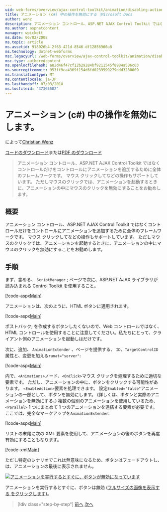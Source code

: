```yaml
---
uid: web-forms/overview/ajax-control-toolkit/animation/disabling-actions-during-animation-cs
title: アニメーション (c#) 中の操作を無効にする |Microsoft Docs
author: wenz
description: アニメーション コントロール、ASP.NET AJAX Control Toolkit ではなくコントロールだけをコントロールにアニメーションを追加するために全体のフレームワークです。 アクションもサポートしています.
ms.author: aspnetcontent
manager: wpickett
ms.date: 06/02/2008
ms.topic: article
ms.assetid: 918026b4-2f63-421d-8546-df12856960a8
ms.technology: dotnet-webforms
msc.legacyurl: /web-forms/overview/ajax-control-toolkit/animation/disabling-actions-during-animation-cs
msc.type: authoredcontent
ms.openlocfilehash: a82d46f47cf12b29284bf9211545f8984a586c03
ms.sourcegitcommit: 953ff9ea4369f154d6fd0239599279ddd3280009
ms.translationtype: MT
ms.contentlocale: ja-JP
ms.lasthandoff: 07/03/2018
ms.locfileid: "37365582"
---
```

<a name="disabling-actions-during-animation-c"></a>アニメーション (c#) 中の操作を無効にします。
====================
によって[Christian Wenz](https://github.com/wenz)

[コードのダウンロード](http://download.microsoft.com/download/f/9/a/f9a26acd-8df4-4484-8a18-199e4598f411/Animation7.cs.zip)または[PDF のダウンロード](http://download.microsoft.com/download/6/7/1/6718d452-ff89-4d3f-a90e-c74ec2d636a3/animation7CS.pdf)

> アニメーション コントロール、ASP.NET AJAX Control Toolkit ではなくコントロールだけをコントロールにアニメーションを追加するために全体のフレームワークです。 マウス クリックしてなどの操作もサポートしています。 ただしマウスのクリックでは、アニメーションを起動するときに、アニメーションの中にマウスのクリックを無効にすることをお勧めします。


## <a name="overview"></a>概要

アニメーション コントロール、ASP.NET AJAX Control Toolkit ではなくコントロールだけをコントロールにアニメーションを追加するために全体のフレームワークです。 マウス クリックしてなどの操作もサポートしています。 ただしマウスのクリックでは、アニメーションを起動するときに、アニメーションの中にマウスのクリックを無効にすることをお勧めします。

## <a name="steps"></a>手順

まず、含める、 `ScriptManager` ; ページで次に、ASP.NET AJAX ライブラリが読み込まれる Control Toolkit を使用すること。

[!code-aspx[Main](disabling-actions-during-animation-cs/samples/sample1.aspx)]

アニメーションは、次のように、HTML ボタンに適用されます。

[!code-aspx[Main](disabling-actions-during-animation-cs/samples/sample2.aspx)]

ポストバック; を作成するボタンしたくないので、Web コントロールではなく、HTML コントロールを使用することに注意してください。私たちにとって、クライアント側のアニメーションを起動しはだけです。

次に、追加、 `AnimationExtender` 、ページを提供する、 `ID`、`TargetControlID`属性と、変更を加える`runat="server"`:

[!code-aspx[Main](disabling-actions-during-animation-cs/samples/sample3.aspx)]

内で、`<Animations>`ノード、`<OnClick>`マウス クリックを処理するために適切な要素です。 ただし、アニメーションの中に、ボタンをクリックする可能性があります。 `<EnableAction>`要素を処理できます。 設定`Enabled="false"`アニメーションの一部として、ボタンを無効にします。 (詳しくは、ボタンと実際のアニメーションを無効にする、) 複数の個別のアニメーションを使用しているため、 `<Parallel>` 1 つにまとめて 1 つのアニメーションを連結する要素が必要です。 ここでは、完全なマークアップを`AnimationExtender`:

[!code-aspx[Main](disabling-actions-during-animation-cs/samples/sample4.aspx)]

リストの末尾に次の XML 要素を使用して、アニメーションの後のボタンを再度有効にすることもなります。

[!code-xml[Main](disabling-actions-during-animation-cs/samples/sample5.xml)]

ただし特定のシナリオでこれは無意味になるため、ボタンはフェードアウトし、は、アニメーションの最後に表示されません。


[![アニメーションを実行するとすぐに、ボタンが無効になっています](disabling-actions-during-animation-cs/_static/image2.png)](disabling-actions-during-animation-cs/_static/image1.png)

アニメーションを実行するとすぐに、ボタンは無効 ([フルサイズの画像を表示する をクリックします](disabling-actions-during-animation-cs/_static/image3.png))。

> [!div class="step-by-step"]
> [前へ](animating-in-response-to-user-interaction-cs.md)
> [次へ](triggering-an-animation-in-another-control-cs.md)

